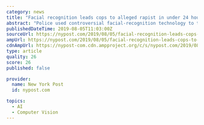 ```yaml
---
category: news
title: "Facial recognition leads cops to alleged rapist in under 24 hours"
abstract: "Police used controversial facial-recognition technology to track down an accused rapist fewer than 24 hours after he tried to force a woman into sex at knife-point on Friday, cops said. Civil ..."
publishedDateTime: 2019-08-05T11:03:00Z
sourceUrl: https://nypost.com/2019/08/05/facial-recognition-leads-cops-to-alleged-rapist-in-under-24-hours/
ampUrl: https://nypost.com/2019/08/05/facial-recognition-leads-cops-to-alleged-rapist-in-under-24-hours/amp/
cdnAmpUrl: https://nypost-com.cdn.ampproject.org/c/s/nypost.com/2019/08/05/facial-recognition-leads-cops-to-alleged-rapist-in-under-24-hours/amp/
type: article
quality: 26
score: 26
published: false

provider:
  name: New York Post
  id: nypost.com

topics:
  - AI
  - Computer Vision
---
```

